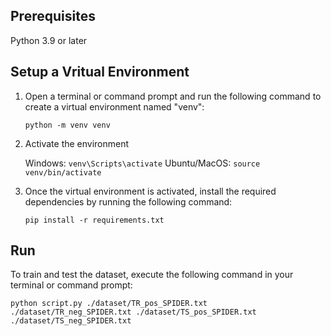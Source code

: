 ## Prerequisites
Python 3.9 or later

## Setup a Vritual Environment

1. Open a terminal or command prompt and run the following command to create a virtual environment named "venv":
    ```
    python -m venv venv
    ```
2. Activate the environment

      Windows:
        ```
        venv\Scripts\activate
        ```
      Ubuntu/MacOS:
        ```
        source venv/bin/activate
        ```
4. Once the virtual environment is activated, install the required dependencies by running the following command:
    ``` 
    pip install -r requirements.txt
    ```

## Run

To train and test the dataset, execute the following command in your terminal or command prompt:

```
python script.py ./dataset/TR_pos_SPIDER.txt ./dataset/TR_neg_SPIDER.txt ./dataset/TS_pos_SPIDER.txt ./dataset/TS_neg_SPIDER.txt
```
